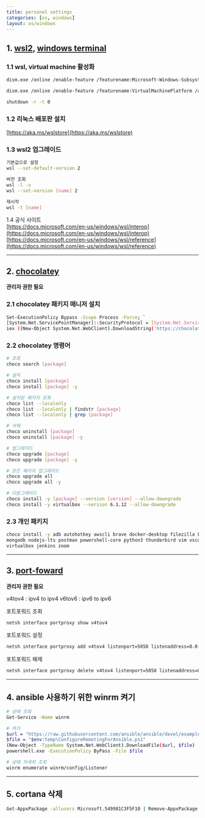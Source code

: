 ```yaml
---
title: personal settings
categories: [os, windows]
layout: os/windows
---
```


## <span>1. </span>[wsl2](https://docs.microsoft.com/ko-kr/windows/wsl/install-win10), [windows terminal](https://docs.microsoft.com/ko-kr/windows/terminal/)

### <span>1.1 </span>wsl, virtual machine 활성화

```sh
dism.exe /online /enable-feature /featurename:Microsoft-Windows-Subsystem-Linux /all /norestart

dism.exe /online /enable-feature /featurename:VirtualMachinePlatform /all /norestart

shutdown -r -t 0
```
### <span>1.2 </span>리눅스 배포판 설치<br/>
[https://aka.ms/wslstore](https://aka.ms/wslstore)

### <span>1.3 </span>wsl2 업그레이드

```sh
기본값으로 설정
wsl --set-default-version 2

버전 조회
wsl -l -v
wsl --set-version [name] 2

재시작
wsl -t [name]
```

<span>1.4 </span>공식 사이트<br/>
[https://docs.microsoft.com/en-us/windows/wsl/interop](https://docs.microsoft.com/en-us/windows/wsl/interop)<br/>
[https://docs.microsoft.com/en-us/windows/wsl/reference](https://docs.microsoft.com/en-us/windows/wsl/reference)

<hr/>

## <span>2. </span>[chocolatey](https://chocolatey.org/)
**관리자 권한 필요**
### <span>2.1 </span>chocolatey 패키지 매니저 설치
```sh
Set-ExecutionPolicy Bypass -Scope Process -Force; `
[System.Net.ServicePointManager]::SecurityProtocol = [System.Net.ServicePointManager]::SecurityProtocol -bor 3072; `
iex ((New-Object System.Net.WebClient).DownloadString('https://chocolatey.org/install.ps1'))
```
### <span>2.2 </span>chocolatey 명령어
```sh
# 조회
choco search [package]

# 설치
choco install [package]
choco install [package] -y

# 설치된 패키지 조회
choco list --localonly
choco list --localonly | findstr [package]
choco list --localonly | grep [package]

# 삭제
choco uninstall [package]
choco uninstall [package] -y

# 업그레이드
choco upgrade [package]
choco upgrade [package] -y

# 모든 패키지 업그레이드
choco upgrade all
choco upgrade all -y

# 다운그레이드
choco install -y [package] --version [version] --allow-downgrade
choco install -y virtualbox --version 6.1.12 --allow-downgrade
```

### <span>2.3 </span>개인 패키지
```sh
choco install -y adb autohotkey awscli brave docker-desktop filezilla FiraCode firefox git heidisql \
mongodb nodejs-lts postman powershell-core python3 thunderbird vim vscode ruby scrcpy slack discord \
virtualbox jenkins zoom
```

<hr/>

## <span>3. </span>[port-foward](https://docs.microsoft.com/ko-kr/windows-server/networking/technologies/netsh/netsh-interface-portproxy)
**관리자 권한 필요**

v4tov4 : ipv4 to ipv4
v6tov6 : ipv6 to ipv6

포트포워드 조회
```sh
netsh interface portproxy show v4tov4
```

포트포워드 설정
```sh
netsh interface portproxy add v4tov4 listenport=5058 listenaddress=0.0.0.0 connectport=22 connectaddress=192.168.55.50
```

포트포워드 해제
```sh
netsh interface portproxy delete v4tov4 listenport=5058 listenaddress=0.0.0.0
```

<hr/>

## <span>4. </span>ansible 사용하기 위한 winrm 켜기
```sh
# 상태 조회
Get-Service -Name winrm

# 켜기
$url = "https://raw.githubusercontent.com/ansible/ansible/devel/examples/scripts/ConfigureRemotingForAnsible.ps1"
$file = "$env:temp\ConfigureRemotingForAnsible.ps1"
(New-Object -TypeName System.Net.WebClient).DownloadFile($url, $file)
powershell.exe -ExecutionPolicy ByPass -File $file

# 상태 자세히 조회
winrm enumerate winrm/config/Listener
```

<hr/>

## <span>5. </span>cortana 삭제
```sh
Get-AppxPackage -allusers Microsoft.549981C3F5F10 | Remove-AppxPackage
```